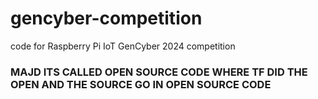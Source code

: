# gencyber-competition

code for Raspberry Pi IoT GenCyber 2024 competition

### MAJD ITS CALLED OPEN SOURCE CODE WHERE TF DID THE OPEN AND THE SOURCE GO IN OPEN SOURCE CODE
